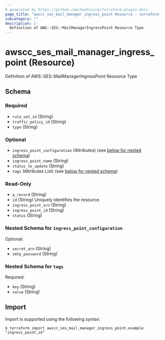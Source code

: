 ```yaml
---
# generated by https://github.com/hashicorp/terraform-plugin-docs
page_title: "awscc_ses_mail_manager_ingress_point Resource - terraform-provider-awscc"
subcategory: ""
description: |-
  Definition of AWS::SES::MailManagerIngressPoint Resource Type
---
```


# awscc_ses_mail_manager_ingress_point (Resource)

Definition of AWS::SES::MailManagerIngressPoint Resource Type



<!-- schema generated by tfplugindocs -->
## Schema

### Required

- `rule_set_id` (String)
- `traffic_policy_id` (String)
- `type` (String)

### Optional

- `ingress_point_configuration` (Attributes) (see [below for nested schema](#nestedatt--ingress_point_configuration))
- `ingress_point_name` (String)
- `status_to_update` (String)
- `tags` (Attributes List) (see [below for nested schema](#nestedatt--tags))

### Read-Only

- `a_record` (String)
- `id` (String) Uniquely identifies the resource.
- `ingress_point_arn` (String)
- `ingress_point_id` (String)
- `status` (String)

<a id="nestedatt--ingress_point_configuration"></a>
### Nested Schema for `ingress_point_configuration`

Optional:

- `secret_arn` (String)
- `smtp_password` (String)


<a id="nestedatt--tags"></a>
### Nested Schema for `tags`

Required:

- `key` (String)
- `value` (String)

## Import

Import is supported using the following syntax:

```shell
$ terraform import awscc_ses_mail_manager_ingress_point.example "ingress_point_id"
```
